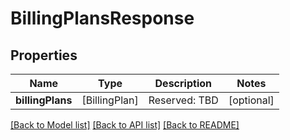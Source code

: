 # BillingPlansResponse

## Properties
Name | Type | Description | Notes
------------ | ------------- | ------------- | -------------
**billingPlans** | [BillingPlan] | Reserved: TBD | [optional] 

[[Back to Model list]](../README.md#documentation-for-models) [[Back to API list]](../README.md#documentation-for-api-endpoints) [[Back to README]](../README.md)


